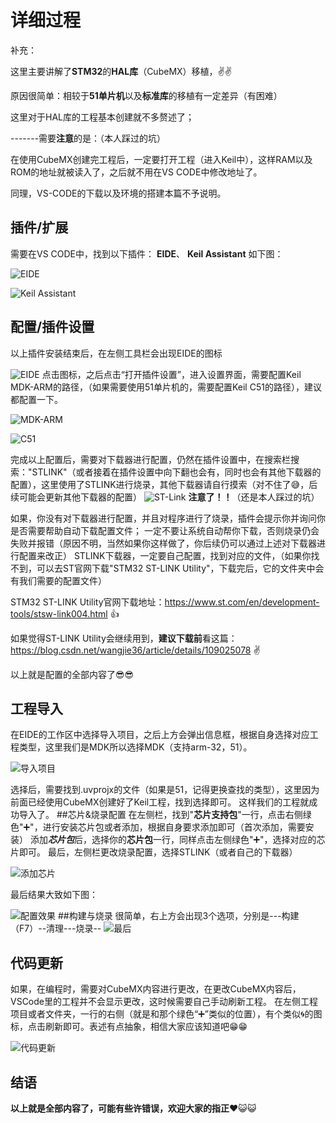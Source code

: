 # 详细过程

补充：

这里主要讲解了**STM32**的**HAL库**（CubeMX）移植，✌️✌️

原因很简单：相较于**51单片机**以及**标准库**的移植有一定差异（有困难）

这里对于HAL库的工程基本创建就不多赘述了；

-------需要**注意**的是：（本人踩过的坑）

在使用CubeMX创建完工程后，一定要打开工程（进入Keil中），这样RAM以及ROM的地址就被读入了，之后就不用在VS CODE中修改地址了。

同理，VS-CODE的下载以及环境的搭建本篇不予说明。

## 插件/扩展

需要在VS CODE中，找到以下插件：   **EIDE**、   **Keil Assistant**    如下图：

![EIDE](https://github.com/Lidure/MDK-VS-CODE/blob/main/Screenshots/1.png)

![Keil Assistant](https://github.com/Lidure/MDK-VS-CODE/blob/main/Screenshots/2.png)
## 配置/插件设置

以上插件安装结束后，在左侧工具栏会出现EIDE的图标  

![EIDE](https://github.com/Lidure/MDK-VS-CODE/blob/main/Screenshots/3.png)
点击图标，之后点击“打开插件设置”，进入设置界面，需要配置Keil MDK-ARM的路径，（如果需要使用51单片机的，需要配置Keil C51的路径），建议都配置一下。

![MDK-ARM](https://github.com/Lidure/MDK-VS-CODE/blob/main/Screenshots/4.png)

![C51](https://github.com/Lidure/MDK-VS-CODE/blob/main/Screenshots/5.png)

完成以上配置后，需要对下载器进行配置，仍然在插件设置中，在搜索栏搜索："STLINK"（或者接着在插件设置中向下翻也会有，同时也会有其他下载器的配置），这里使用了STLINK进行烧录，其他下载器请自行摸索（对不住了😅，后续可能会更新其他下载器的配置）
![ST-Link](https://github.com/Lidure/MDK-VS-CODE/blob/main/Screenshots/6.png)
**注意了！！**（还是本人踩过的坑）

如果，你没有对下载器进行配置，并且对程序进行了烧录，插件会提示你并询问你是否需要帮助自动下载配置文件；
一定不要让系统自动帮你下载，否则烧录仍会失败并报错（原因不明，当然如果你这样做了，你后续仍可以通过上述对下载器进行配置来改正）
STLINK下载器，一定要自己配置，找到对应的文件，（如果你找不到，可以去ST官网下载"STM32 ST-LINK Utility"，下载完后，它的文件夹中会有我们需要的配置文件）

STM32 ST-LINK Utility官网下载地址：<https://www.st.com/en/development-tools/stsw-link004.html> 👍

如果觉得ST-LINK Utility会继续用到，**建议下载前**看这篇：<https://blog.csdn.net/wangjie36/article/details/109025078> ✌️

以上就是配置的全部内容了😎😎

## 工程导入

在EIDE的工作区中选择导入项目，之后上方会弹出信息框，根据自身选择对应工程类型，这里我们是MDK所以选择MDK（支持arm-32，51）。

![导入项目](https://github.com/Lidure/MDK-VS-CODE/blob/main/Screenshots/7.png)

选择后，需要找到.uvprojx的文件（如果是51，记得更换查找的类型），这里因为前面已经使用CubeMX创建好了Keil工程，找到选择即可。
这样我们的工程就成功导入了。
##芯片&烧录配置
在左侧栏，找到"**芯片支持包**"一行，点击右侧绿色"➕"，进行安装芯片包或者添加，根据自身要求添加即可（首次添加，需要安装）
添加***芯片包***后，选择你的**芯片包**一行，同样点击左侧绿色"➕"，选择对应的芯片即可。
最后，左侧栏更改烧录配置，选择STLINK（或者自己的下载器）

![添加芯片](https://github.com/Lidure/MDK-VS-CODE/blob/main/Screenshots/8.png)

最后结果大致如下图：

![配置效果](https://github.com/Lidure/MDK-VS-CODE/blob/main/Screenshots/9.png)
##构建与烧录
很简单，右上方会出现3个选项，分别是---构建（F7）--清理---烧录--
![最后](https://github.com/Lidure/MDK-VS-CODE/blob/main/Screenshots/10.png)

## 代码更新

如果，在编程时，需要对CubeMX内容进行更改，在更改CubeMX内容后，VSCode里的工程并不会显示更改，这时候需要自己手动刷新工程。
在左侧工程项目或者文件夹，一行的右侧（就是和那个绿色“➕”类似的位置），有个类似🌀的图标，点击刷新即可。表述有点抽象，相信大家应该知道吧😁😁

![代码更新](https://github.com/Lidure/MDK-VS-CODE/blob/main/Screenshots/11.png)

## 结语

**以上就是全部内容了，可能有些许错误，欢迎大家的指正**❤️😺😺
